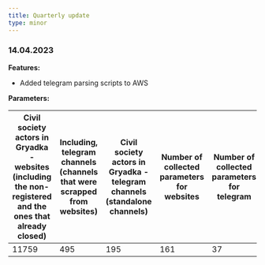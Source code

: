 ```yaml
---
title: Quarterly update
type: minor
---
```


### 14.04.2023

**Features:**

* Added telegram parsing scripts to AWS

**Parameters:**

| Civil society actors in Gryadka - websites (including the non-registered and the ones that already closed) | Including, telegram channels (channels that were scrapped from websites) | Civil society actors in Gryadka - telegram channels (standalone channels) | Number of collected parameters for websites | Number of collected parameters for telegram | Number of collected parameters for vkontakte |
| - | - | - | - | - | - |
| 11759 | 495 | 195 | 161 | 37 | 13 |

